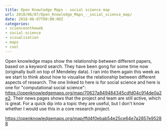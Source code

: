 ```yaml
---
title: Open Knowledge Maps - social science map
url: 2018/06/07/Open_Knowledge_Maps_-_social_science_map/
date: 2018-06-07T00:00:00Z
categories:
- scienceontheweb
- social-science
- visualisation
- maps
- cool
---
```

Open knowledge maps show the relationship between different papers, based on a keyword search. They have been gong for some time now (originally built on top of Mendeley data). I ran into them again this week as we start to think about how to visualise the relationship between different aspects of research. The one linked to here is for social science and here is one for "computational social science": https://openknowledgemaps.org/map/70627a849484345cdfd04c914de0a2e2. Their news pages shows that the project and team are still active, which is great. For a quick dip into a topic they are useful, but I don't know whether I would use this in a core research project. 

<a href=https://openknowledgemaps.org/map/ffd4f0ebab54e25ce64e7a2857e95288>https://openknowledgemaps.org/map/ffd4f0ebab54e25ce64e7a2857e95288</a>